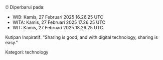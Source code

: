 ⏰ Diperbarui pada:
- WIB: Kamis, 27 Februari 2025 16.26.25 UTC
- WITA: Kamis, 27 Februari 2025 17.26.25 UTC
- WIT: Kamis, 27 Februari 2025 18.26.25 UTC

Kutipan Inspiratif:
"Sharing is good, and with digital technology, sharing is easy."


Kategori: technology

